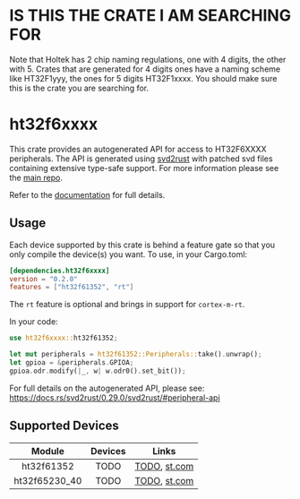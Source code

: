 # IS THIS THE CRATE I AM SEARCHING FOR
Note that Holtek has 2 chip naming regulations, one with 4 digits, the other with 5.
Crates that are generated for 4 digits ones have a naming scheme like HT32F1yyy,
the ones for 5 digits HT32F1xxxx. You should make sure this is the crate you are
searching for.

# ht32f6xxxx
This crate provides an autogenerated API for access to HT32F6XXXX peripherals.
The API is generated using [svd2rust] with patched svd files containing
extensive type-safe support. For more information please see the [main repo].

Refer to the [documentation] for full details.

[svd2rust]: https://github.com/japaric/svd2rust
[main repo]: https://github.com/ht32-rs/ht32-rs
[documentation]: https://docs.rs/ht32f6xxxx/latest/ht32f6xxxx/

## Usage
Each device supported by this crate is behind a feature gate so that you only
compile the device(s) you want. To use, in your Cargo.toml:

```toml
[dependencies.ht32f6xxxx]
version = "0.2.0"
features = ["ht32f61352", "rt"]
```

The `rt` feature is optional and brings in support for `cortex-m-rt`.

In your code:

```rust
use ht32f6xxxx::ht32f61352;

let mut peripherals = ht32f61352::Peripherals::take().unwrap();
let gpioa = &peripherals.GPIOA;
gpioa.odr.modify(|_, w| w.odr0().set_bit());
```

For full details on the autogenerated API, please see:
https://docs.rs/svd2rust/0.29.0/svd2rust/#peripheral-api

## Supported Devices

| Module | Devices | Links |
|:------:|:-------:|:-----:|
| ht32f61352 | TODO | [TODO](TODO), [st.com](TODO) |
| ht32f65230_40 | TODO | [TODO](TODO), [st.com](TODO) |
